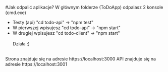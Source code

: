 #Jak odpalić aplikacje?
W głównym folderze (ToDoApp) odpalasz 2 konsole (cmd.exe) <br>
- Testy (api) "cd todo-api" -> "npm test" <br>
- W pierwszej wpisujesz "cd todo-api" -> "npm start" <br>
- W drugiej wpisujesz "cd todo-client" -> "npm start" <br> <br>
Działa :) <br> <br>

Strona znajduje się na adresie https://localhost:3000
API znajduje się na adresie https://localhost:3001
